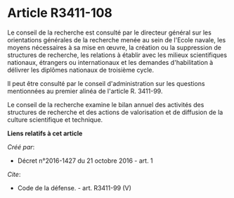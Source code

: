 # Article R3411-108

Le conseil de la recherche est consulté par le directeur général sur les orientations générales de la recherche menée au sein
de l'Ecole navale, les moyens nécessaires à sa mise en œuvre, la création ou la suppression de structures de recherche, les
relations à établir avec les milieux scientifiques nationaux, étrangers ou internationaux et les demandes d'habilitation à
délivrer les diplômes nationaux de troisième cycle. 

Il peut être consulté par le conseil d'administration sur les questions mentionnées au premier alinéa de l'article R.
3411-99. 

Le conseil de la recherche examine le bilan annuel des activités des structures de recherche et des actions de valorisation
et de diffusion de la culture scientifique et technique.

**Liens relatifs à cet article**

_Créé par_:

  - Décret n°2016-1427 du 21 octobre 2016 - art. 1

_Cite_:

  - Code de la défense. - art. R3411-99 (V)
